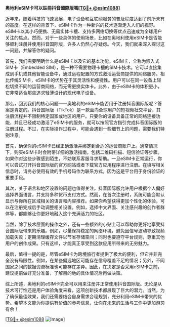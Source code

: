 **奥地利eSIM卡可以註冊抖音國際版嗎[[TG💪+ @esim1088](https://t.me/s/esim1088)]**

近年来，随着科技的飞速发展，电子设备和互联网服务的普及程度达到了前所未有的高度。在这样的背景下，eSIM卡作为一种新兴的技术逐渐走入人们的视野。eSIM卡以其小巧便携、无需实体卡槽、支持多网络切换等优点迅速成为全球用户关注的焦点。然而，对于一些具体的使用场景，比如在奥地利使用eSIM卡是否能够顺利注册并使用抖音国际版，许多人仍然心存疑虑。今天，我们就来深入探讨这一问题，并解答你的疑问。

首先，我们需要明确什么是eSIM卡以及它的基本功能。eSIM卡，全称为嵌入式SIM卡（Embedded SIM），是一种不需要物理卡槽的SIM卡技术。它可以直接集成到手机或其他智能设备中，通过远程配置的方式激活运营商提供的网络服务。相比传统SIM卡，eSIM卡的优势在于其灵活性和便捷性。用户可以在同一设备上轻松切换不同的运营商网络，而无需更换实体卡。此外，由于eSIM卡的体积更小，它非常适合那些追求轻薄设计的现代电子设备。

那么，回到我们的核心问题——奥地利的eSIM卡能否用于注册抖音国际版呢？答案是肯定的。抖音国际版（TikTok）是一款面向全球用户的短视频社交平台，其注册流程并不限制特定国家或地区的用户。只要你的设备具备正常的网络连接功能，并且已经成功激活了eSIM卡的服务，就可以按照官方指引完成抖音国际版的注册过程。不过，在实际操作过程中，可能会遇到一些细节上的问题，需要我们特别注意。

首先，确保你的eSIM卡已经正确激活并绑定到合适的运营商账户上。通常情况下，购买eSIM卡时会附带详细的激活指南，包括二维码扫描、短信验证等步骤。如果你对这些步骤感到陌生，不妨联系客服寻求帮助。一旦eSIM卡正常运行，你可以尝试打开抖音国际版的官方网站或者下载官方应用程序进行注册。在填写相关信息时，请务必使用有效的手机号码作为联系方式，因为这是平台用于身份验证的重要手段。

其次，关于语言和地区设置的问题也值得关注。抖音国际版允许用户根据个人偏好选择界面语言，并支持多种货币支付方式。然而，在首次注册时，系统可能会默认显示与你所在区域相关的语言和内容推荐。如果你希望获得更加个性化的体验，可以在注册完成后手动调整相关设置。例如，选择中文界面、关注感兴趣的创作者群体等，都能够让你更好地融入这个充满活力的社区。

当然，除了技术层面的操作之外，还有一些额外的小贴士可以帮助你更好地享受抖音国际版带来的乐趣。例如，尽量保持稳定的网络环境，避免因信号波动导致视频加载失败；定期清理缓存文件以节省存储空间；同时也要遵守平台规则，尊重其他用户的创作成果。只有这样，才能真正享受到这款应用所带来的无穷魅力。

最后，值得一提的是，尽管eSIM卡为跨境旅行者提供了极大的便利，但它并非完全没有局限性。例如，在某些偏远地区可能存在信号覆盖不足的情况；另外，不同国家之间的数据资费标准也可能存在差异。因此，在决定是否采用eSIM卡之前，建议提前做好充分准备，了解目的地的具体情况后再做决策。

综上所述，奥地利的eSIM卡完全可以用来注册并正常使用抖音国际版。无论是从技术可行性还是用户体验角度来看，这项创新技术都展现了巨大的潜力。当然，为了确保最佳效果，我们还需要结合自身需求合理规划，充分利用eSIM卡带来的优势。希望本文能为你提供有价值的参考信息，让你在未来的生活与工作中更加游刃有余！

[[TG💪+ @esim1088](https://t.me/s/esim1088) ![Image](https://i.postimg.cc/4NQfJmqS/Snipaste-2025-05-13-00-14-12.png)]